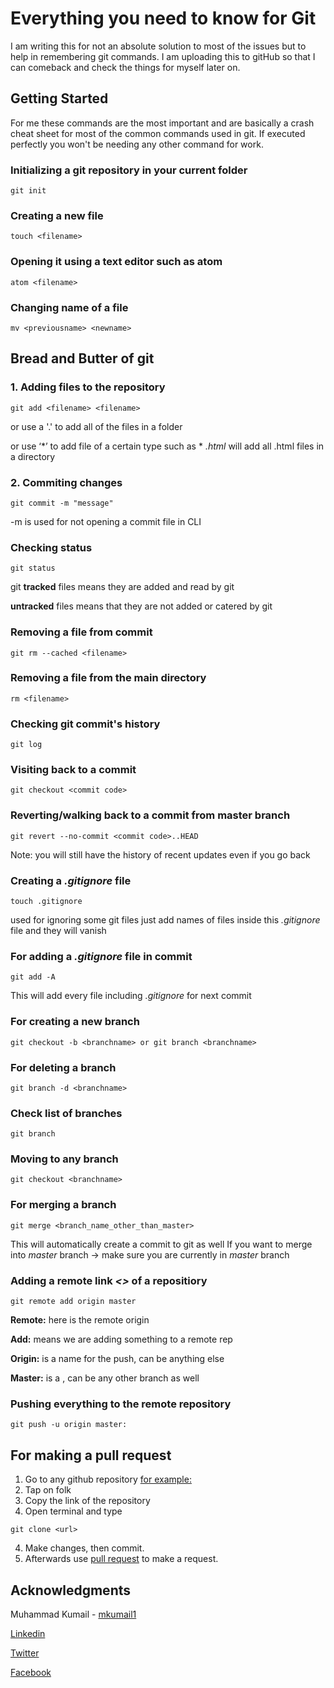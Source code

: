 # Everything you need to know for Git

I am writing this for not an absolute solution to most of the issues but to help in remembering git commands. I am uploading this to gitHub so that I can comeback and check the things for myself later on.

## Getting Started

For me these commands are the most important and are basically a crash cheat sheet for most of the common commands used in git. If executed perfectly you won't be needing any other command for work.

### Initializing a git repository in your current folder

```
git init
```

### Creating a new file

```
touch <filename>
```

### Opening it using a text editor such as atom

```
atom <filename>
```

### Changing name of a file

```
mv <previousname> <newname>
```

## Bread and Butter of git

### 1. Adding files to the repository

```
git add <filename> <filename> 
```
or use a '.' to add all of the files in a folder 

or use ‘*’ to add file of a certain type such as  * *.html* will add all .html files in a directory

### 2. Commiting changes

```
git commit -m "message"
```
-m is used for not opening a commit file in CLI

### Checking status

```
git status
```
git **tracked** files means they are added and read by git

**untracked** files means that they are not added or catered by git

### Removing a file from commit

```
git rm --cached <filename>
```

### Removing a file from the main directory
```
rm <filename>
```

### Checking git commit's history

```
git log
```

### Visiting back to a commit

```
git checkout <commit code>
```

### Reverting/walking back to a commit from master branch 

```
git revert --no-commit <commit code>..HEAD
```
Note: you will still have the history of recent updates even if you go back

### Creating a *.gitignore* file

```
touch .gitignore
```
used for ignoring some git files
just add names of files inside this *.gitignore* file and they will vanish

### For adding a *.gitignore* file in commit

```
git add -A
```
This will add every file including *.gitignore* for next commit

### For creating a new branch

```
git checkout -b <branchname> or git branch <branchname>
```

### For deleting a branch

```
git branch -d <branchname>
```

### Check list of branches

```
git branch
```

### Moving to any branch

```
git checkout <branchname>
```

### For merging a branch

```
git merge <branch_name_other_than_master>
```
This will automatically create a commit to git as well
If you want to merge into *master* branch -> make sure you are currently in *master* branch 

### Adding a remote link *<<url>>* of a repositiory

```
git remote add origin master
```
**Remote:** here is the remote origin

**Add:** means we are adding something to a remote rep

**Origin:** is a name for the push, can be anything else

**Master:** is a *<branch name>*, can be any other branch as well

### Pushing everything to the remote repository

```
git push -u origin master:
```

## For making a pull request

1. Go to any github repository [for example:](https://github.com/mkumail1/PurrfectMatchingHTML-CSS)
2. Tap on folk
3. Copy the link of the repository
4. Open terminal and type
```
git clone <url>
```
4. Make changes, then commit.
5. Afterwards use [pull request](https://github.com/mkumail1/PurrfectMatchingHTML-CSS/pulls) to make a request.

## Acknowledgments

Muhammad Kumail - [mkumail1](https://github.com/mkumail1)

[Linkedin](https://www.linkedin.com/in/mkumail1/)

[Twitter](https://www.twitter.com/theszwitterguy)

[Facebook](https://www.facebook.com/theszwitterguy)

